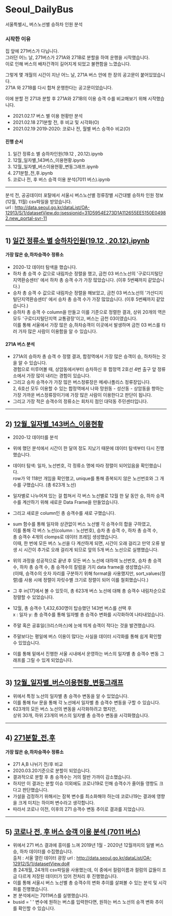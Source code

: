 # Seoul_DailyBus
서울특별시_ 버스노선별 승하차 인원 분석

### 시작한 이유   
집 앞에 271버스가 다닙니다.  
그러던 어느 날, 271버스가 271A와 271B로 분할을 하여 운행을 시작했습니다.   
이로 인해 버스의 배차간격이 길어지게 되었고 불편함을 느꼈습니다.  
   
그렇게 몇 개월의 시간이 지난 어느 날, 271A 버스 안에 한 장의 공고문이 붙어있었습니다.   
271A 와 271B를 다시 합쳐 운행한다는 공고문이었습니다.   
  
이에 분할 전 271과 분할 후 271A와 271B의 이용 승객 수를 비교해보기 위해 시작했습니다.  
   
* 2021.02.17 버스 별 이용 현황만 분석 
* 2021.02.18 271분할 전, 후 비교 및 시각화(O)  
* 2021.02.19 2019-2020: 코로나 전, 월별 버스 승객수 비교(O)  

#### 진행 순서
1) 일간 정류소 별 승하차인원(19.12 , 20.12).ipynb
2) 12월_일자별_143버스_이용현황.ipynb
3) 12월_일자별_버스이용현황_변동그래프.ipynb
4) 271분할_전,후.ipynb
5) 코로나 전, 후 버스 승객 이용 분석(7011 버스).ipynb
---- 
     
분석 전, 공공데이터 포탈에서 서울시 버스노선별 정류장별 시간대별 승하차 인원 정보 (12월, 11월) csv파일을 받았습니다.   
url : http://data.seoul.go.kr/dataList/OA-12913/S/1/datasetView.do;jsessionid=31D5954E273D1A112655EE5150E04982.new_portal-svr-11 

----
   
## 1) [일간 정류소 별 승하차인원(19.12 , 20.12).ipynb](https://github.com/heonsooo/Bus_Stations/blob/main/%EC%9D%BC%EA%B0%84%20%EC%A0%95%EB%A5%98%EC%86%8C%20%EB%B3%84%20%EC%8A%B9%ED%95%98%EC%B0%A8%EC%9D%B8%EC%9B%90(19.12%20%2C%2020.12).ipynb)  
#### 가장 많은 승,하차승객수 정류소  
- 2020-12  데이터 탐색을 했습니다.  
- 하차 총 승객 수 값으로 내림차순 정렬을 했고, 금천 03 버스노선의 '구로디지털단지역환승센터' 에서 하차 총 승객 수가 가장 많았습니다. (이후 5번째까지 같았습니다.)  
- 승차 총 승객 수 값으로 내림차순 정렬을 해보았고, 금천 03 버스노선의 '가산디지털단지역환승센터' 에서 승차 총 승객 수가 가장 많았습니다. (이후 5번째까지 같았습니다.)  
- 승하차 총 승객 수 column을 만들고 이를 기준으로 정렬한 결과, 상위 20개의 역은 모두 '구로디지털단지역 교통광장'이고, 버스는 금천 03이였습니다.  
  이를 통해 서울에서 가장 많은 승,하차승객이 이곳에서 발생하며 금천 03 버스를 타러 가자 많은 사람이 이용함을 알 수 있습니다.    
     
#### 271A 버스 분석  
- 271A의 승하차 총 승객 수 정렬 결과, 합정역에서 가장 많은 승객이 승, 하차하는 것을 알 수 있습니다.  
  경험으로 미루어볼 때, 상암동에서부터 승차하신 후 합정역 2호선 4번 출구 앞 정류소에서 가장 많이 내리는 경험이 있습니다.  
- 그리고 승차 승객수가 가장 많은 버스정류장은 메세나폴리스 정류장입니다.    
2, 6호선 모두 이용할 수 있는 합정역에서 나와 망원동 - 성산동 - 상암동을 향하는 가장 가까운 버스정류장이기에 가장 많은 사람이 이용한다고 판단이 됩니다.  
- 그리고 가장 적은 승객수의 정류소는 회차지 점인 대덕동 주민센터입니다.  
     
     
-----
## 2) [12월_일자별_143버스_이용현황](https://github.com/heonsooo/Bus_Stations/blob/main/12%EC%9B%94_%EC%9D%BC%EC%9E%90%EB%B3%84_%EB%B2%84%EC%8A%A4_%EC%9D%B4%EC%9A%A9%ED%98%84%ED%99%A9(143%EB%B2%84%EC%8A%A4).ipynb)     
  
- 2020-12 데이터를 분석
- 위에 했던 분석에서 시간이 한 달여 정도 지났기 때문에 데이터 탐색부터 다시 진행했습니다.  
- 데이터 탐색: 일자, 노선번호, 각 정류소 명에 따라 정렬이 되어있음을 확인했습니다.  
  row가 약 118만 개임을 확인했고, unique를 통해 중복되지 않은 노선번호와 그 개수를 구했습니다. (총 623개 노선)   
- 일자별로 나누어져 있는 걸 합쳐서 각 버스 노선별로 12월 한 달 동안 승, 하차 승객수를 계산하기 위해 새로운 Data Frame을 만들었습니다.  
- 그리고 새로운 column인 총 승객수를 새로 구했습니다.  
- sum 함수를 통해 일자와 상관없이 버스 노선별 각 승객수의 합을 구하였고,   
  이를 통해 각 버스 노선(column : 노선번호), 승차 총 승객 수, 하차 총 승객 수,  
  총 승객수 4개의 clomps로 데이터 프레임 생성했습니다.   
  이때, 한 번에 모든 버스 노선을 다 계산하게 되면, 시간이 오래 걸리고 만약 오류 발생 시 시간이 추가로 오래 걸리게 되므로 앞의 5개 버스 노선으로 실행했습니다.
- 위의 과정을 성공적으로 끝낸 후 모든 버스 노선에 대하여 노선번호, 승차 총 승객 수, 하차 총 승객 수, 총 승객수의 칼럼을 가지 data frame을 생성했습니다.    
  (이때, 승객수의 숫자 자리를 구분하기 위해 format을 사용했지만, sort_values(정렬)를 사용 시에 정렬이 자릿수별 크기로 정렬이 되어 이를 철회했습니다.)    
- 그 후 in[17]에서 볼 수 있듯이, 총 623개 버스 노선에 대해 총 승객수 내림차순으로 정렬할 수 있었습니다.  
- 12월, 총 승객수 1,432,630명이 탑승했던 143번 버스를 선택 후  
  x : 일자 y: 총 승객수를 통해 일자별 총 승객수 변화를 시각화하여 나타내었습니다.   
- 주말 혹은 공휴일(크리스마스)에 눈에 띄게 승객이 적다는 것을 발견했습니다.    
- 주말보다는 평일에 버스 이용이 많다는 사실을 데이터 시각화를 통해 쉽게 확인할 수 있었습니다.
   
   
- 이를 통해 밑에서 진행한 서울 시내에서 운영하는 버스의 일자별 총 승객수 변동 그래프를 그릴 수 있게 되었습니다.
   
   
   ----
## 3) [12월_일자별_버스이용현황_변동그래프](https://github.com/heonsooo/Bus_Stations/blob/main/12%EC%9B%94_%EC%9D%BC%EC%9E%90%EB%B3%84_%EB%B2%84%EC%8A%A4%EC%9D%B4%EC%9A%A9%ED%98%84%ED%99%A9_%EB%B3%80%EB%8F%99%EA%B7%B8%EB%9E%98%ED%94%84.ipynb)    

- 위에서 특정 노선의 일자별 총 승객수 변동을 알 수 있었습니다. 
- 이를 통해 for 문을 통해 각 노선에서 일자별 총 승객수 변동을 구할 수 있습니다.  
- 623개의 모든 버스 노선의 변동을 시각화하려고 했지만,  
 상위 30개, 하위 23개의 버스의 일자별 총 승객수 변동을 시각화했습니다.  
  
 ----
   
## 4) [271분할_전,후](https://github.com/heonsooo/Bus_Stations/blob/main/271%EB%B6%84%ED%95%A0_%EC%A0%84-%ED%9B%84.ipynb)
#### 가장 많은 승,하차승객수 정류소  
- 271 A,B 나뉘기 전/후 비교
- 2020.03.20기준으로 분할이 되었습니다.  
- 결과적으로 분할 후 총 승객수는 거의 절반 가까이 감소했습니다.  
- 하지만 이 결과는 분할 이슈 이외에도 코로나19로 인해 승객수가 줄어들 영향도 크다고 판단했습니다.  
- 가설을 검정하기 위해서는 잠복 변수를 최소화해야 하는데 코로나19는 결과에 영향을 크게 미치는 하이퍼 변수라고 생각합니다. 
- 따라서 코로나 이전, 이후의 271 승객수 변동 추이로 결과를 지었습니다.   

----
  
## 5) [코로나 전, 후 버스 승객 이용 분석 (7011 버스)](https://github.com/heonsooo/Bus_Stations/blob/main/%EC%BD%94%EB%A1%9C%EB%82%98%20%EC%A0%84%2C%20%ED%9B%84%20%EB%B2%84%EC%8A%A4%20%EC%8A%B9%EA%B0%9D%20%EC%9D%B4%EC%9A%A9%20%EB%B6%84%EC%84%9D%20(7011%20%EB%B2%84%EC%8A%A4).ipynb)

- 위에서 271 버스 결과에 흥미를 느껴 2019년 1월 - 2020년 12월까지의 일별 버스 승, 하차 데이터를 수집했습니다.  
  출처 : 서울 열린 데이터 광장 url : http://data.seoul.go.kr/dataList/OA-12912/S/1/datasetView.do#   
  총 24개월, 24개의 csv파일을 사용했는데, 이 중에서 컬럼이름과 컬럼의 값들이 조금 다르게 저장된 데이터가 있어 전처리 후 진행했습니다.  
- 이를 통해 서울시 버스 노선별 총 승객수의 변화 추이를 살펴볼 수 있는 분석 및 시각화를 진행했습니다.
- 본 분석에서는 7011버스를 실행했습니다.
- busid = '  ' 변수에 원하는 버스를 입력한다면, 원하는 버스 노선의 승객 변화 추이를 확인할 수 있습니다.
